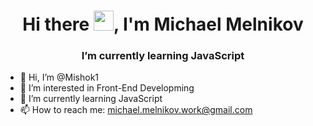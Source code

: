 <h1 align="center">Hi there <img src="https://github.com/blackcater/blackcater/raw/main/images/Hi.gif" height="32"/>, I'm Michael Melnikov</h1>
<h3 align="center">I’m currently learning JavaScript</h3>


- 👋 Hi, I’m @Mishok1
- 👀 I’m interested in Front-End Developming
- 🌱 I’m currently learning JavaScript
- 📫 How to reach me: michael.melnikov.work@gmail.com

<!---
Mishok1/Mishok1 is a ✨ special ✨ repository because its `README.md` (this file) appears on your GitHub profile.
You can click the Preview link to take a look at your changes.
--->
